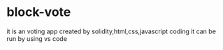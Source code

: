 # block-vote
it is an voting app created by solidity,html,css,javascript coding it can be run by using vs code 
